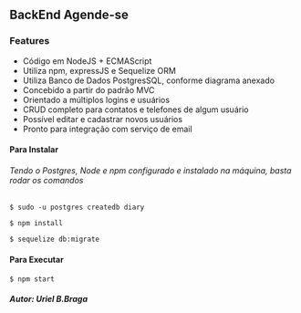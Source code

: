 ## BackEnd Agende-se

### Features

-  Código em NodeJS + ECMAScript
- Utiliza npm, expressJS e Sequelize ORM
- Utiliza Banco de Dados PostgresSQL, conforme diagrama anexado
- Concebido a partir do padrão MVC
- Orientado a múltiplos logins e usuários
- CRUD completo para contatos e telefones de algum usuário
- Possível editar e cadastrar novos usuários
- Pronto para integração com serviço de email



#### Para Instalar

###### Tendo o Postgres, Node e npm configurado e instalado na máquina, basta rodar os comandos

`$ sudo -u postgres createdb diary`

`$ npm install`

`$ sequelize db:migrate`

#### Para Executar
`$ npm start`

##### Autor: Uriel B.Braga